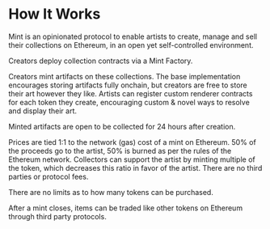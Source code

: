 # How It Works

Mint is an opinionated protocol to enable artists to create, manage and sell
their collections on Ethereum, in an open yet self-controlled environment.

Creators deploy collection contracts via a Mint Factory.

Creators mint artifacts on these collections. The base implementation
encourages storing artifacts fully onchain, but creators are free to
store their art however they like. Artists can register custom
renderer contracts for each token they create, encouraging
custom & novel ways to resolve and display their art.

Minted artifacts are open to be collected for 24 hours after creation.

Prices are tied 1:1 to the network (gas) cost of a mint on Ethereum.
50% of the proceeds go to the artist, 50% is burned as per the rules
of the Ethereum network. Collectors can support the artist by minting
multiple of the token, which decreases this ratio in favor of the
artist. There are no third parties or protocol fees.

There are no limits as to how many tokens can be purchased.

After a mint closes, items can be traded like other tokens on
Ethereum through third party protocols.
